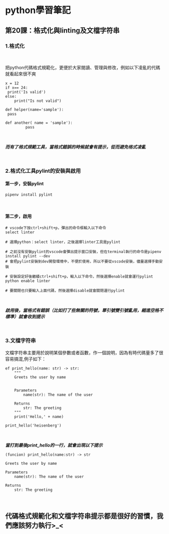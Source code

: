 # python學習筆記

## 第20課：格式化與linting及文檔字符串

### 1.格式化

&nbsp;

把python代碼格式規範化，更便於大家閱讀、管理與修改，例如以下凌亂的代碼就看起來很不爽

```
x = 12
if x== 24:
 print('Is valid')
else:
    print("Is not valid")

def helper(name='sample'):
 pass

def another( name = 'sample'):
         pass
```

&nbsp;

***而有了格式規範工具，當格式錯誤的時候就會有提示，從而避免格式凌亂***

&nbsp;

### 2.格式化工具pylint的安裝與啟用

#### 第一步，安裝pylint

```
pipenv install pylint
```

&nbsp;

#### 第二步，啟用

```
# vscode下按ctrl+shift+p，彈出的命令框輸入以下命令
select linter

# 選擇python：select linter，之後選擇linter工具是pylint

# 之前沒有安裝pylint的vscode會彈出提示窗口安裝，但在terminal執行的命令是pipenv install pylint --dev
# 會把pylint安裝到dev開發環境中，不便於使用，所以不要從vscode安裝，儘量選擇手動安裝

# 安裝設定好後繼續ctrl+shift+p，輸入以下命令，然後選擇enable就會運行pylint
python enable linter

# 要關閉也只要輸入上面代碼，然後選擇disable就會關閉運行pylint
```

&nbsp;

***啟用後，當格式有錯誤（比如打了些無關的符號，單引號雙引號亂用，縮進空格不標準）就會收到提示***

&nbsp;

### 3.文檔字符串

文檔字符串主要用於說明某個參數或者函數，作一個說明，因為有時代碼量多了很容易搞混,例子如下：

```
ef print_hello(name: str) -> str:
    """
    Greets the user by name


    Parameters
        name(str): The name of the user

    Returns
        str: The greeting
    """
    print('Hello,' + name)

print_hello('heisenberg')
```

&nbsp;

***當打到最後print_hello的一行，就會出現以下提示***

```
(funcion) print_hello(name:str) -> str

Greets the user by name

Parameters
    name(str): The name of the user

Returns
    str: The greeting
```

&nbsp;

## 代碼格式規範化和文檔字符串提示都是很好的習慣，我們應該努力執行>_<